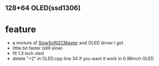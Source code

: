 ## 128*64 OLED(ssd1306)

# feature
+ a mixture of [SlowSoftI2CMaster](https://github.com/felias-fogg/SlowSoftI2CMaster) and OLED driver i got
+ little bit faster (still slow)
+ fit 1.3 inch oled
+ delete "+2" in OLED.cpp line 34 if you want it work in 0.96inch OLED
